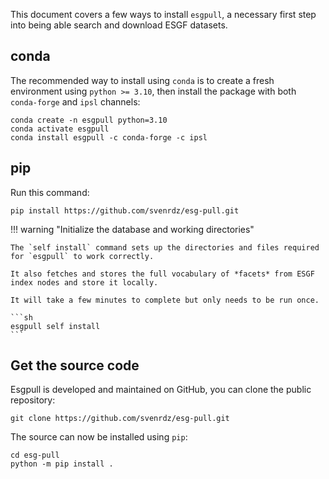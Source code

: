 This document covers a few ways to install `esgpull`, a necessary first step into being able search and download ESGF datasets.

## conda

The recommended way to install using `conda` is to create a fresh environment using `python >= 3.10`, then install the package with both `conda-forge` and `ipsl` channels:

```shell title="Install esgpull on a fresh conda environment"
conda create -n esgpull python=3.10
conda activate esgpull
conda install esgpull -c conda-forge -c ipsl
```


## pip

Run this command:

```shell title="Install esgpull from pip"
pip install https://github.com/svenrdz/esg-pull.git
```

!!! warning "Initialize the database and working directories"

    The `self install` command sets up the directories and files required for `esgpull` to work correctly.

    It also fetches and stores the full vocabulary of *facets* from ESGF index nodes and store it locally.

    It will take a few minutes to complete but only needs to be run once.

    ```sh
    esgpull self install
    ```

## Get the source code

Esgpull is developed and maintained on GitHub, you can clone the public repository:

```shell
git clone https://github.com/svenrdz/esg-pull.git
```

The source can now be installed using `pip`:

```
cd esg-pull
python -m pip install .
```
